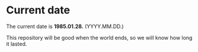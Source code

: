 # Current date

The current date is **1985.01.28.** (YYYY.MM.DD.)

This repository will be good when the world ends, so we will know how long it lasted.